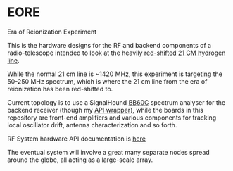 EORE
====

Era of Reionization Experiment

This is the hardware designs for the RF and backend components of a radio-telescope intended to look at the heavily [red-shifted](http://en.wikipedia.org/wiki/Redshift) [21 CM hydrogen line](http://en.wikipedia.org/wiki/Reionization#21-cm_line).  

While the normal 21 cm line is ~1420 MHz, this experiment is targeting the 50-250 MHz spectrum, which is where the 21 cm line from the era of reionization has been red-shifted to. 

Current topology is to use a SignalHound [BB60C](https://www.signalhound.com/products/bb60c/) spectrum analyser for the backend receiver (though my [API wrapper](https://github.com/fake-name/pySignalHound)), while the boards in this repository are front-end amplifiers and various components for tracking local oscillator drift, antenna characterization and so forth.

RF System hardware API documentation is [here](http://fake-name.github.io/EORE/doc/)

The eventual system will involve a great many separate nodes spread around the globe, all acting as a large-scale array.
